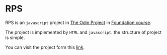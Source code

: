 # RPS

RPS is an `javascript` project in [The Odin Project](https://www.theodinproject.com/dashboard) in [Foundation course](https://www.theodinproject.com/paths/foundations/courses/foundations).

The project is implemented by `HTML` and `javascript`. the structure of project is simple.

You can visit the project form this [link](https://omar622.github.io/RPS/).